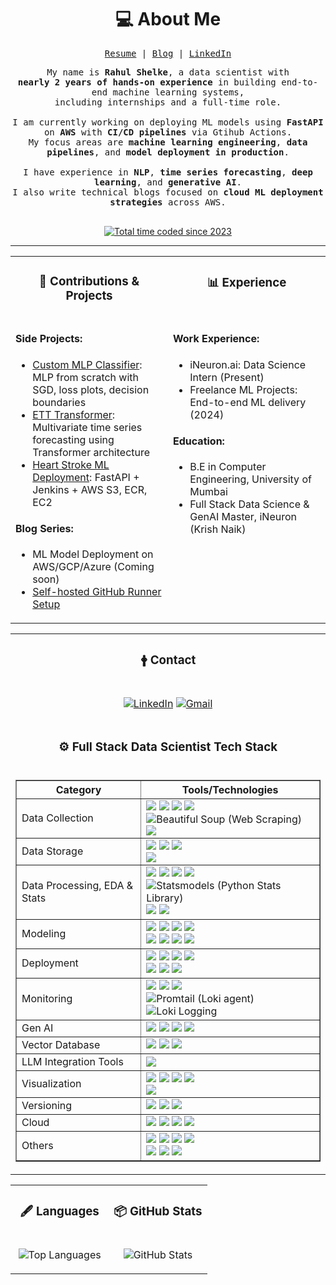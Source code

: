 <h1 align="center">💻 About Me</h1>

<div align="center">
<samp>

<a href="https://rahul-portfolio.com/resume.pdf" target="_blank">Resume</a> | <a href="https://medium.com/@rahul-ds">Blog</a> | <a href="https://linkedin.com/in/rahul-shelke">LinkedIn</a>

</samp>
<samp align="justify">
My name is <strong>Rahul Shelke</strong>, a data scientist with <br>
<strong>nearly 2 years of hands-on experience</strong> in building end-to-end machine learning systems, <br> including internships and a full-time role.
<br><br>
I am currently working on deploying ML models using <strong>FastAPI</strong> on <strong>AWS</strong> with <strong>CI/CD pipelines</strong> via Gtihub Actions. <br>
My focus areas are <strong>machine learning engineering</strong>, <strong>data pipelines</strong>, and <strong>model deployment in production</strong>.
<br>
<br>
I have experience in <strong>NLP</strong>, <strong>time series forecasting</strong>, <strong>deep learning</strong>, and <strong>generative AI</strong>.
<br>
I also write technical blogs focused on <strong>cloud ML deployment strategies</strong> across AWS.
<br>
<br>
</samp>

<a href="https://wakatime.com/@rahul-shelke"><img src="https://wakatime.com/badge/user/your-id.svg" alt="Total time coded since 2023" /></a>
</div>

<hr>

<div align="center">
<table width="100%">
<tr>
<td valign="top" width="50%">
<h3 align="center" margin="0">📂 Contributions & Projects</h3>
</td>
<td valign="top" width="50%">
<h3 align="center" margin="0">📊 Experience</h3>
</td>
</tr>
<tr>
<td valign="top" width="50%">

#### Side Projects:
- [Custom MLP Classifier](https://github.com/rahul-shelke/custom-mlp): MLP from scratch with SGD, loss plots, decision boundaries
- [ETT Transformer](https://github.com/rahul-shelke/ett-transformer): Multivariate time series forecasting using Transformer architecture
- [Heart Stroke ML Deployment](https://github.com/rahul-shelke/heart-stroke-pipeline): FastAPI + Jenkins + AWS S3, ECR, EC2

#### Blog Series:
- ML Model Deployment on AWS/GCP/Azure (Coming soon)
- [Self-hosted GitHub Runner Setup](https://medium.com/@rahulshelke3399/how-to-setup-self-hosted-runner-in-your-github-repository-fa00b3f7c824)

</td>
<td valign="top" width="50%">

#### Work Experience:
- iNeuron.ai: Data Science Intern (Present)
- Freelance ML Projects: End-to-end ML delivery (2024)

#### Education:
- B.E in Computer Engineering, University of Mumbai
- Full Stack Data Science & GenAI Master, iNeuron (Krish Naik)

</td>
</tr>
</table>
</div>

<div align="center">
<table width="100%">
<tr>
<td valign="top" width="100%">
<h3 align="center" margin="0">🛉 Contact</h3>
</td>
</tr>
<tr>
<td valign="top" width="100%">

<div align="center">

[![LinkedIn](https://img.shields.io/static/v1?style=for-the-badge&message=LinkedIn&color=0A66C2&logo=linkedin&logoColor=FFFFFF&label=)](https://linkedin.com/in/rahul-shelke)
[![Gmail](https://img.shields.io/static/v1?style=for-the-badge&message=Gmail&color=EA4335&logo=Gmail&logoColor=FFFFFF&label=)](mailto:rahul.shelke.ds@gmail.com)
<!-- [![Kaggle](https://img.shields.io/static/v1?style=for-the-badge&message=Kaggle&color=20BEFF&logo=kaggle&logoColor=FFFFFF&label=)](https://www.kaggle.com/your-username) -->
<!-- [![Medium](https://img.shields.io/static/v1?style=for-the-badge&message=Medium&color=000000&logo=medium&logoColor=FFFFFF&label=)](https://medium.com/@your-username) -->

</div>
</td>
</tr>
<tr>
<td valign="top" width="100%">
<h3 align="center" margin="0">⚙️ Full Stack Data Scientist Tech Stack</h3>
</td>
</tr>
<tr>
<td valign="top" width="100%">
<div align="center">
<table width="100%" border="1">
  <tr>
    <th>Category</th>
    <th>Tools/Technologies</th>
  </tr>
  <tr>
    <td>Data Collection</td>
    <td>
      <!-- <img src="https://img.shields.io/badge/Python-✓-3776AB?style=for-the-badge&logo=python&logoColor=white" /> -->
      <!-- <img src="https://img.shields.io/badge/Pandas-✓-150458?style=for-the-badge&logo=pandas&logoColor=white" /> -->
      <img src="https://img.shields.io/badge/Web_Scraping-✓-4CAF50?style=for-the-badge&logo=webhint&logoColor=white" />
      <img src="https://img.shields.io/badge/APIs-✓-0088CC?style=for-the-badge&logo=api&logoColor=white" />
      <img src="https://img.shields.io/badge/Selenium-✓-43B02A?style=for-the-badge&logo=selenium&logoColor=white" />
      <img src="https://img.shields.io/badge/Airflow-✓-017CEE?style=for-the-badge&logo=apacheairflow&logoColor=white" /><br>
      <img src="https://img.shields.io/badge/BeautifulSoup-✓-8B4513?style=for-the-badge&logo=beautifulsoup&logoColor=white" title="Beautiful Soup (Web Scraping)" />
      <img src="https://img.shields.io/badge/Kafka-Beginer-231F20?style=for-the-badge&logo=apachekafka&logoColor=white" />
    </td>
  </tr>

  <tr>
    <td>Data Storage</td>
    <td>
        <img src="https://img.shields.io/badge/PostgreSQL-✓-336791?style=for-the-badge&logo=postgresql" />
        <img src="https://img.shields.io/badge/MongoDB-✓-47A248?style=for-the-badge&logo=mongodb" />
        <img src="https://img.shields.io/badge/AWS_S3-✓-569A31?style=for-the-badge&logo=amazons3" /><br>
        <img src="https://img.shields.io/badge/BigQuery-Beginer-4285F4?style=for-the-badge&logo=googlebigquery" />
    </td>
  </tr>

  <tr>
    <td>Data Processing, EDA & Stats</td>
    <td>
      <img src="https://img.shields.io/badge/SQL-✓-4479A1?style=for-the-badge&logo=mysql&logoColor=white" />
      <img src="https://img.shields.io/badge/Pandas-✓-150458?style=for-the-badge&logo=pandas&logoColor=white" />
      <img src="https://img.shields.io/badge/NumPy-✓-013243?style=for-the-badge&logo=numpy&logoColor=white" />
      <img src="https://img.shields.io/badge/SciPy-✓-8CAAE6?style=for-the-badge&logo=scipy&logoColor=white" /><br>
      <img src="https://img.shields.io/badge/Statsmodels-✓-3238A8?style=for-the-badge&logo=python&logoColor=white" title="Statsmodels (Python Stats Library)" />
      <img src="https://img.shields.io/badge/NLTK-✓-F58634?style=for-the-badge&logo=nltk" />
      <img src="https://img.shields.io/badge/PySpark-✓-E25A1C?style=for-the-badge&logo=apachespark&logoColor=white" />
    </td>
  </tr>
  <tr>
    <td>Modeling</td>
    <td>
        <img src="https://img.shields.io/badge/Scikit--learn-✓-F7931E?style=for-the-badge&logo=scikitlearn" />
        <img src="https://img.shields.io/badge/XGBoost-✓-FF6600?style=for-the-badge&logo=xgboost&logoColor=white" />
        <img src="https://img.shields.io/badge/Optuna-✓-4E8DF5?style=for-the-badge&logo=optuna" />
        <img src="https://img.shields.io/badge/spaCy-✓-09A3D5?style=for-the-badge&logo=spacy" /><br>
        <img src="https://img.shields.io/badge/TensorFlow-✓-FF6F00?style=for-the-badge&logo=tensorflow" />
        <img src="https://img.shields.io/badge/PyTorch-✓-EE4C2C?style=for-the-badge&logo=pytorch" />
        <img src="https://img.shields.io/badge/Transformers-✓-FFD21F?style=for-the-badge&logo=huggingface" />
        <img src="https://img.shields.io/badge/OpenCV-✓-5C3EE8?style=for-the-badge&logo=opencv" />
        <!-- <img src="https://img.shields.io/badge/YOLO-✓-FF6E31?style=for-the-badge&logo=yolo" /> -->
    </td>
  </tr>
  <tr>
    <td>Deployment</td>
    <td>
        <img src="https://img.shields.io/badge/FastAPI-✓-009688?style=for-the-badge&logo=fastapi" />
        <img src="https://img.shields.io/badge/Streamlit-✓-FF4B4B?style=for-the-badge&logo=streamlit" />
        <img src="https://img.shields.io/badge/Flask-✓-000000?style=for-the-badge&logo=flask" />
        <img src="https://img.shields.io/badge/Docker-✓-2496ED?style=for-the-badge&logo=docker" /><br>
        <img src="https://img.shields.io/badge/GitHub_Actions-✓-2088FF?style=for-the-badge&logo=githubactions" />
        <img src="https://img.shields.io/badge/Kubernetes-✓-326CE5?style=for-the-badge&logo=kubernetes" />
        <img src="https://img.shields.io/badge/Jenkins-Beginer-D24939?style=for-the-badge&logo=jenkins" />
    </td>
  </tr>

  <tr>
    <td>Monitoring</td>
    <td>
        <img src="https://img.shields.io/badge/Evidently-✓-00B0F0?style=for-the-badge&logo=evidently" />
        <img src="https://img.shields.io/badge/Prometheus-✓-E6522C?style=for-the-badge&logo=prometheus" />
        <img src="https://img.shields.io/badge/Grafana-✓-F46800?style=for-the-badge&logo=grafana" /><br>
        <img src="https://img.shields.io/badge/Promtail-✓-1F2833?style=for-the-badge&logo=loki&logoColor=white" title="Promtail (Loki agent)" />
        <img src="https://img.shields.io/badge/Loki-✓-0F2439?style=for-the-badge&logo=loki" title="Loki Logging" />
    </td>
  </tr>

  <tr>
    <td>Gen AI</td>
    <td>
      <img src="https://img.shields.io/badge/Gemini-✓-0066FF?style=for-the-badge&logo=gemini" />
      <img src="https://img.shields.io/badge/OpenAI-✓-412991?style=for-the-badge&logo=openai" />
      <img src="https://img.shields.io/badge/Mistral-✓-FF5733?style=for-the-badge" />
      <img src="https://img.shields.io/badge/LLaMA-✓-A63E31?style=for-the-badge" />
    </td>
  </tr>

  <tr>
    <td>Vector Database</td>
    <td>
      <img src="https://img.shields.io/badge/FAISS-✓-405DE6?style=for-the-badge" />
      <img src="https://img.shields.io/badge/Pinecone-✓-00B87C?style=for-the-badge" />
      <img src="https://img.shields.io/badge/ChromaDB-✓-FF6F61?style=for-the-badge" />
    </td>
  </tr>

  <tr>
    <td>LLM Integration Tools</td>
    <td>
      <img src="https://img.shields.io/badge/LangChain-✓-2F855A?style=for-the-badge&logo=langchain&logoColor=white" />
    </td>
  </tr>

  <tr>
    <td>Visualization</td>
    <td>
      <img src="https://img.shields.io/badge/Matplotlib-✓-11557C?style=for-the-badge&logo=matplotlib" />
      <img src="https://img.shields.io/badge/Seaborn-✓-4B8BBE?style=for-the-badge&logo=python" />
      <img src="https://img.shields.io/badge/Plotly-✓-3F4F75?style=for-the-badge&logo=plotly" />
      <img src="https://img.shields.io/badge/Dash-✓-00ADB5?style=for-the-badge&logo=plotly" /><br>
      <img src="https://img.shields.io/badge/Tableau-✓-E97627?style=for-the-badge&logo=tableau" />
    </td>
  </tr>
  
  <tr>
    <td>Versioning</td>
    <td>
        <img src="https://img.shields.io/badge/Git-✓-F05032?style=for-the-badge&logo=git&logoColor=white" />
        <img src="https://img.shields.io/badge/DVC-✓-F44F29?style=for-the-badge&logo=dvc&logoColor=white" />
        <img src="https://img.shields.io/badge/MLflow-✓-1679B1?style=for-the-badge&logo=mlflow" />
    </td>
  </tr>
  <tr>
    <td>Cloud</td>
    <td>
        <img src="https://img.shields.io/badge/Terraform-✓-7B42BC?style=for-the-badge&logo=terraform" />
        <img src="https://img.shields.io/badge/AWS-✓-232F3E?style=for-the-badge&logo=amazonaws&logoColor=white" />
        <img src="https://img.shields.io/badge/GCP-learning-4285F4?style=for-the-badge&logo=googlecloud&logoColor=white" />
        <img src="https://img.shields.io/badge/Azure-learning-0078D4?style=for-the-badge&logo=microsoftazure&logoColor=white" />
    </td>

  </tr>
  <tr>
    <td>Others</td>
    <td>
        <img src="https://img.shields.io/badge/Linux-✓-FCC624?style=for-the-badge&logo=linux&logoColor=black" />
        <img src="https://img.shields.io/badge/VSCode-✓-007ACC?style=for-the-badge&logo=visualstudiocode&logoColor=white" />
        <img src="https://img.shields.io/badge/Notion-✓-000000?style=for-the-badge&logo=notion&logoColor=white" />
        <img src="https://img.shields.io/badge/Colab-✓-F9AB00?style=for-the-badge&logo=googlecolab&logoColor=white" /><br>
        <img src="https://img.shields.io/badge/pytest-✓-FFD43B?style=for-the-badge&logo=pytest" />
        <img src="https://img.shields.io/badge/mkdocs-✓-43A047?style=for-the-badge&logo=mkdocs" />
        <img src="https://img.shields.io/badge/draw.io-✓-0065A9?style=for-the-badge&logo=draw.io" />
    </td>
  </tr>
</table>

</div>
</td>
</tr>
</table>
</div>

<!-- Optional GitHub Stats Section -->
<div align="center">
<table width="100%">
<tr>
<td valign="top" width="50%">
<h3 align="center" margin="0">🖋️ Languages</h3>
</td>
<td valign="top" width="50%">
<h3 align="center" margin="0">📦 GitHub Stats</h3>
</td>
</tr>
<tr>
<td valign="top" width="50%">
<div align="center">

![Top Languages](https://github-readme-stats.vercel.app/api/top-langs/?username=rahul-404&theme=github_dark_dimmed&langs_count=10&layout=compact)

</div>
</td>
<td valign="top" width="50%">
<div align="center">

![GitHub Stats](https://github-readme-stats.vercel.app/api?username=rahul-404&theme=github_dark_dimmed&show_icons=true)

</div>
</td>
</tr>
</table>
</div>